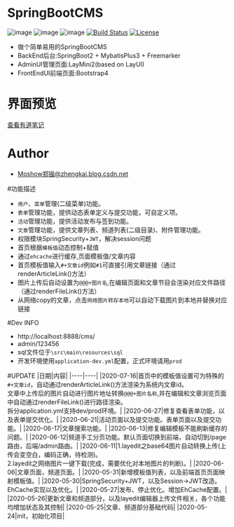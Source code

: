 # SpringBootCMS
![image](https://img.shields.io/badge/SpringBoot-%E2%98%85%E2%98%85%E2%98%85%E2%98%85%E2%98%85-blue.svg)
![image](https://img.shields.io/badge/MybatisPlus-%E2%98%85%E2%98%85%E2%98%85%E2%98%85%E2%98%85-blue.svg)
![image](https://img.shields.io/badge/Freemarker-%E2%98%85%E2%98%85%E2%98%85%E2%98%85%E2%98%85-blue.svg)
[![Build Status](https://travis-ci.org/moshowgame/SpringBootCMS.svg?branch=master)](https://travis-ci.org/moshowgame/SpringBootCMS)
[![License](https://img.shields.io/badge/license-Apache%202-4EB1BA.svg)](https://www.apache.org/licenses/LICENSE-2.0.html)

- 做个简单易用的SpringBootCMS
- BackEnd后台:SpringBoot2 + MybatisPlus3 + Freemarker
- AdminUI管理页面:LayMini2(based on LayUI)
- FrontEndUI前端页面:Bootstrap4

# 界面预览
[查看有道笔记](https://note.youdao.com/ynoteshare1/index.html?id=75b5e251f4c83215dec6428a03142995&type=note)

# Author
- Moshow郑锴@zhengkai.blog.csdn.net

#功能描述
- `用户`、`菜单`管理(二级菜单)功能。
- `表单`管理功能，提供动态表单定义与提交功能，可自定义项。
- `活动`管理功能，提供活动发布与签到功能。
- `文章`管理功能，提供文章列表、频道列表(二级目录)、附件管理功能。
- 权限模块SpringSecurity+`JWT`，解决session问题
- 首页根据`模板值`动态控制+赋值
- 通过`ehcache`进行缓存,页面模板值/文章内容
- 首页模板值输入`#+文章id`例如`#1`可直接引用文章链接（通过renderArticleLink()方法）
- 图片上传后自动设置为`@@@+图片名`,在编辑页面和文章节目会渲染对应文件路径（通过renderFileLink()方法）
- 从网络copy的文章，点击`网络图片转存本地`可以自动下载图片到本地并替换对应链接

#Dev INFO
- http://localhost:8888/cms/
- admin/123456
- sql文件位于`\src\main\resources\sql`
- 开发环境使用`application-dev.yml`配置，正式环境请用`prod`

#UPDATE
|日期|内容|
|----|----|
|2020-07-16|首页中的模板值设置可为特殊的`#+文章id`，自动通过renderArticleLink()方法渲染为系统内文章id。<br>文章中上传后的图片自动进行图片地址转换`@@@+图片名称`,并在编辑和文章浏览页面中自动通过renderFileLink()进行路径渲染。<br>拆分application.yml支持dev/prod环境。|
|2020-06-27|修复查看表单功能，以及表单提交优化。|
|2020-06-21|活动页面以及提交功能。表单页面以及提交功能。|
|2020-06-17|文章搜索功能。|
|2020-06-13|修复编辑模板不能刷新缓存的问题。|
|2020-06-12|频道手工分页功能。默认页面切换到前端，自动切到/page路由，后端/admin路由。|
|2020-06-11|1.layedit之base64图片自动转换上传(上传会变空白，编码正确，待检测)。<br>2.layedit之网络图片一键下载(完成，需要优化对本地图片的判断)。|
|2020-06-06|文章页面，频道页面。|
|2020-05-31|新增模板值列表，以及前端首页页面映射模板值。|
|2020-05-30|SpringSecurity+JWT，以及Session->JWT改造。EhCache实现以及优化。|
|2020-05-27|发布、停止优化。增加EhCache配置。|
|2020-05-26|更新文章和频道部分，以及layedit编辑器上传文件相关，各个功能均增加状态及其控制|
|2020-05-25|文章、频道部分基础代码|
|2020-05-24|init，初始化项目|
